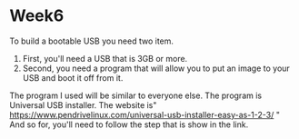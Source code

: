 # Week6
To build a bootable USB you need two item.
1. First, you'll need a USB that is 3GB or more.
2. Second, you need a program that will allow you to put an image to your USB and boot it off from it.

The program I used will be similar to everyone else.
The program is Universal USB installer.
The website is"  https://www.pendrivelinux.com/universal-usb-installer-easy-as-1-2-3/   "
And so for, you'll need to follow 
the step that is show in the link.
